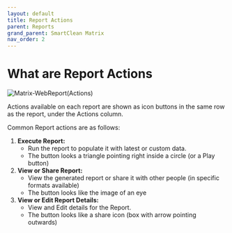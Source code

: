 ```yaml
---
layout: default
title: Report Actions
parent: Reports
grand_parent: SmartClean Matrix
nav_order: 2
---
```

# What are Report Actions  

![Matrix-WebReport(Actions)](https://www.smartclean.io/matrix/images/reportingServiceActions.png)

Actions available on each report are shown as icon buttons in the same row as the report, under the Actions column.

Common Report actions are as follows:
1. **Execute Report:** 
   - Run the report to populate it with latest or custom data.
   - The button looks a triangle pointing right inside a circle (or a Play button)
2. **View or Share Report:**
   - View the generated report or share it with other people (in specific formats available)
   - The button looks like the image of an eye
3. **View or Edit Report Details:**
   - View and Edit details for the Report.
   - The button looks like a share icon (box with arrow pointing outwards)